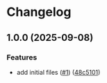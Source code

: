 # Changelog

## 1.0.0 (2025-09-08)


### Features

* add initial files ([#1](https://github.com/CloudNationHQ/terraform-azure-locations/issues/1)) ([48c5101](https://github.com/CloudNationHQ/terraform-azure-locations/commit/48c51013c196a4fca03e0e312d0de44a3c32bfa8))
